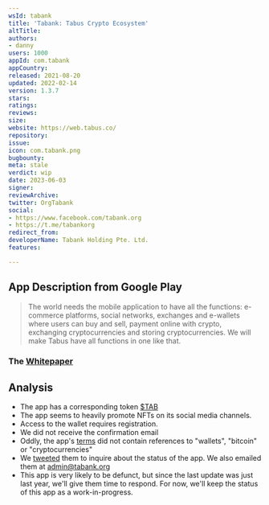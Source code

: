 ```yaml
---
wsId: tabank
title: 'Tabank: Tabus Crypto Ecosystem'
altTitle: 
authors:
- danny
users: 1000
appId: com.tabank
appCountry: 
released: 2021-08-20
updated: 2022-02-14
version: 1.3.7
stars: 
ratings: 
reviews: 
size: 
website: https://web.tabus.co/
repository: 
issue: 
icon: com.tabank.png
bugbounty: 
meta: stale
verdict: wip
date: 2023-06-03
signer: 
reviewArchive: 
twitter: OrgTabank
social:
- https://www.facebook.com/tabank.org
- https://t.me/tabankorg
redirect_from: 
developerName: Tabank Holding Pte. Ltd.
features: 

---
```


## App Description from Google Play 

> The world needs the mobile application to have all the functions: e-commerce platforms, social networks, exchanges and e-wallets where users can buy and sell, payment online with crypto, exchanging cryptocurrencies and storing cryptocurrencies. We will make Tabus have all functions in one like that.

### The [Whitepaper](https://whitepaper.tabank.org/)

## Analysis 

- The app has a corresponding token [$TAB](https://coinmarketcap.com/currencies/tabank/)
- The app seems to heavily promote NFTs on its social media channels.
- Access to the wallet requires registration. 
- We did not receive the confirmation email
- Oddly, the app's [terms](https://web.tabus.co/terms) did not contain references to "wallets", "bitcoin" or "cryptocurrencies"
- We [tweeted](https://twitter.com/BitcoinWalletz/status/1664881907320909824) them to inquire about the status of the app. We also emailed them at admin@tabank.org 
- This app is very likely to be defunct, but since the last update was just last year, we'll give them time to respond. For now, we'll keep the status of this app as a work-in-progress.

 

